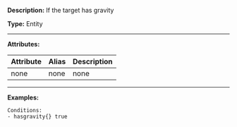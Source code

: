 **Description:** If the target has gravity

**Type:** Entity

---

**Attributes:**

| Attribute | Alias   | Description |
| --------- | ------- | ----------- |
| none      | none    | none        |

---

**Examples:**

```
Conditions:
- hasgravity{} true
```